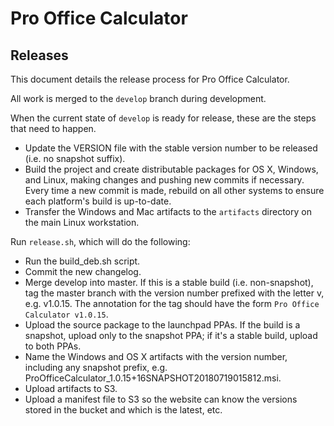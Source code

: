 # Pro Office Calculator

## Releases

This document details the release process for Pro Office Calculator.

All work is merged to the `develop` branch during development.

When the current state of `develop` is ready for release, these are the steps that need to happen.

* Update the VERSION file with the stable version number to be released (i.e. no snapshot suffix).
* Build the project and create distributable packages for OS X, Windows, and Linux, making changes
and pushing new commits if necessary. Every time a new commit is made, rebuild on all other systems
to ensure each platform's build is up-to-date.
* Transfer the Windows and Mac artifacts to the `artifacts` directory on the main Linux workstation.

Run `release.sh`, which will do the following:

* Run the build_deb.sh script.
* Commit the new changelog.
* Merge develop into master. If this is a stable build (i.e. non-snapshot), tag the master branch
with the version number prefixed with the letter v, e.g. v1.0.15. The annotation for the tag should
have the form `Pro Office Calculator v1.0.15`.
* Upload the source package to the launchpad PPAs. If the build is a snapshot, upload only to the
snapshot PPA; if it's a stable build, upload to both PPAs.
* Name the Windows and OS X artifacts with the version number, including any snapshot prefix, e.g.
ProOfficeCalculator_1.0.15+16SNAPSHOT20180719015812.msi.
* Upload artifacts to S3.
* Upload a manifest file to S3 so the website can know the versions stored in the bucket and which
is the latest, etc.
